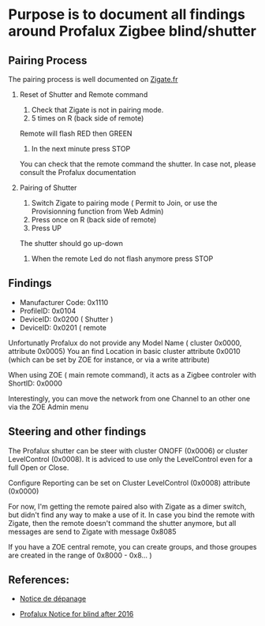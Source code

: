 # Purpose is to document all findings around Profalux Zigbee blind/shutter


## Pairing Process

The pairing process is well documented on [Zigate.fr]( https://zigate.fr/2018/02/03/association-des-volets-profalux-a-la-zigate/ )

1. Reset of Shutter and Remote command

   1. Check that Zigate is not in pairing mode.
   1. 5 times on R (back side of remote)
   
   Remote will flash RED then GREEN
   
   1. In the next minute press STOP
   
   You can check that the remote command the shutter. In case not, please consult the Profalux documentation
   
1. Pairing of Shutter
   1. Switch Zigate to pairing mode ( Permit to Join, or use the Provisionning function from Web Admin)
   1. Press once on R (back side of remote)
   1. Press UP
   
   The shutter should go up-down
   
   1. When the remote Led do not flash anymore press STOP
   
## Findings

* Manufacturer Code: 0x1110
* ProfileID: 0x0104
* DeviceID: 0x0200 ( Shutter )
* DeviceID: 0x0201 ( remote 

Unfortunatly Profalux do not provide any Model Name ( cluster 0x0000, attribute 0x0005)
You an find Location in  basic cluster attribute 0x0010 (which can be set by ZOE for instance, or via a write attribute)

When using ZOE ( main remote command), it acts as a Zigbee controler with ShortID: 0x0000

Interestingly, you can move the network from one Channel to an other one via the ZOE Admin menu


## Steering and other findings

The Profalux shutter can be steer with cluster ONOFF (0x0006) or cluster LevelControl (0x0008). It is adviced to use only the LevelControl even for a full Open or Close.

Configure Reporting can be set on Cluster LevelControl (0x0008) attribute (0x0000)


For now, I'm getting the remote paired also with Zigate as a dimer switch, but didn't find any way to make a use of it. In case you bind the remote with Zigate, then the remote doesn't command the shutter anymore, but all messages are send to Zigate with message 0x8085

If you have a ZOE central remote, you can create groups, and those groupes are created in the range of 0x8000 - 0x8... )



## References:

* [Notice de dépanage](https://www.profalux-pro.com/notice/mon-volet-roulant-ne-fonctionne-plus-ndep005-2/)

* [Profalux Notice for blind after 2016](http://www.profalux-pro.com/download/1.%20Notices,%20Plans,%20Technique/1.%20Volets%20roulants/3.%20Moteurs%20Commandes%20et%20Accessoires/1.%20Moteur/Moteur%20Profalux%20Zigbee/Notice%20SAV%20moteur%20et%20telecommande%20Profalux%20Zigbee.%20A%20partir%20de%20Juillet%202016-NSAV029.pdf)


